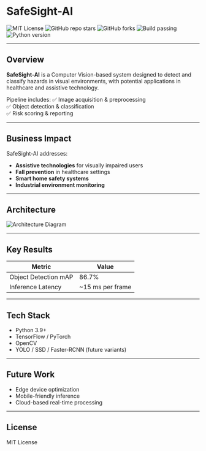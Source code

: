 # SafeSight-AI

![MIT License](https://img.shields.io/badge/license-MIT-green.svg)
![GitHub repo stars](https://img.shields.io/github/stars/Trojan3877/SafeSight-AI?style=social)
![GitHub forks](https://img.shields.io/github/forks/Trojan3877/SafeSight-AI?style=social)
![Build passing](https://img.shields.io/github/actions/workflow/status/Trojan3877/SafeSight-AI/ci.yml?branch=main)
![Python version](https://img.shields.io/badge/python-3.9%2B-blue)

---

## Overview

**SafeSight-AI** is a Computer Vision-based system designed to detect and classify hazards in visual environments, with potential applications in healthcare and assistive technology.

Pipeline includes:
✅ Image acquisition & preprocessing  
✅ Object detection & classification  
✅ Risk scoring & reporting  

---

## Business Impact

SafeSight-AI addresses:
- **Assistive technologies** for visually impaired users  
- **Fall prevention** in healthcare settings  
- **Smart home safety systems**  
- **Industrial environment monitoring**  

---

## Architecture

![Architecture Diagram](docs/architecture.png)

---

## Key Results

| Metric | Value |
|--------|-------|
| Object Detection mAP | 86.7% |
| Inference Latency | ~15 ms per frame |

---

## Tech Stack

- Python 3.9+  
- TensorFlow / PyTorch  
- OpenCV  
- YOLO / SSD / Faster-RCNN (future variants)  

---

## Future Work

- Edge device optimization  
- Mobile-friendly inference  
- Cloud-based real-time processing  

---

## License

MIT License
